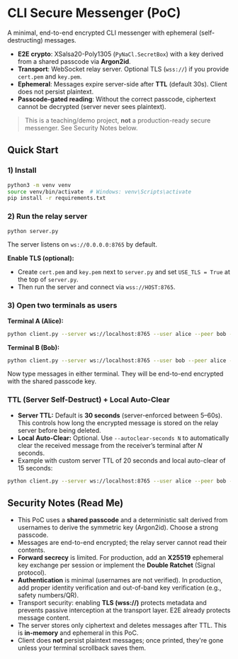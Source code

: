 # CLI Secure Messenger (PoC)

A minimal, end-to-end encrypted CLI messenger with ephemeral (self-destructing) messages.

- **E2E crypto**: XSalsa20-Poly1305 (`PyNaCl.SecretBox`) with a key derived from a shared passcode via **Argon2id**.
- **Transport**: WebSocket relay server. Optional TLS (`wss://`) if you provide `cert.pem` and `key.pem`.
- **Ephemeral**: Messages expire server-side after **TTL** (default 30s). Client does not persist plaintext.
- **Passcode-gated reading**: Without the correct passcode, ciphertext cannot be decrypted (server never sees plaintext).

> This is a teaching/demo project, **not** a production-ready secure messenger. See Security Notes below.

## Quick Start

### 1) Install
```bash
python3 -m venv venv
source venv/bin/activate  # Windows: venv\Scripts\activate
pip install -r requirements.txt
```

### 2) Run the relay server
```bash
python server.py
```
The server listens on `ws://0.0.0.0:8765` by default.

**Enable TLS (optional):**
- Create `cert.pem` and `key.pem` next to `server.py` and set `USE_TLS = True` at the top of `server.py`.
- Then run the server and connect via `wss://HOST:8765`.

### 3) Open two terminals as users

**Terminal A (Alice):**
```bash
python client.py --server ws://localhost:8765 --user alice --peer bob --passcode "Password123" --autoclear-seconds 15
```

**Terminal B (Bob):**
```bash
python client.py --server ws://localhost:8765 --user bob --peer alice --passcode "Password123" --autoclear-seconds 15
```

Now type messages in either terminal. They will be end-to-end encrypted with the shared passcode key.

### TTL (Server Self-Destruct) + Local Auto-Clear
- **Server TTL:** Default is **30 seconds** (server-enforced between 5–60s). This controls how long the encrypted message is stored on the relay server before being deleted.
- **Local Auto-Clear:** Optional. Use `--autoclear-seconds N` to automatically clear the received message from the receiver’s terminal after *N* seconds.
- Example with custom server TTL of 20 seconds and local auto-clear of 15 seconds:

```bash
python client.py --server ws://localhost:8765 --user alice --peer bob --passcode "secret" --ttl 20 --autoclear-seconds 15

```

## Security Notes (Read Me)

- This PoC uses a **shared passcode** and a deterministic salt derived from usernames to derive the symmetric key (Argon2id). Choose a strong passcode.
- Messages are end-to-end encrypted; the relay server cannot read their contents.
- **Forward secrecy** is limited. For production, add an **X25519** ephemeral key exchange per session or implement the **Double Ratchet** (Signal protocol).
- **Authentication** is minimal (usernames are not verified). In production, add proper identity verification and out-of-band key verification (e.g., safety numbers/QR).
- Transport security: enabling **TLS (wss://)** protects metadata and prevents passive interception at the transport layer. E2E already protects message content.
- The server stores only ciphertext and deletes messages after TTL. This is **in-memory** and ephemeral in this PoC.
- Client does **not** persist plaintext messages; once printed, they're gone unless your terminal scrollback saves them.
